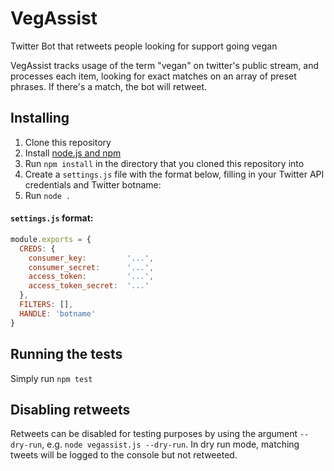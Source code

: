 # VegAssist
Twitter Bot that retweets people looking for support going vegan

VegAssist tracks usage of the term "vegan" on twitter's public stream, and processes each item, looking for exact matches on an array of preset phrases. If there's a match, the bot will retweet.

## Installing

1. Clone this repository
2. Install [node.js and npm](https://nodejs.org)
3. Run `npm install` in the directory that you cloned this repository into
4. Create a `settings.js` file with the format below, filling in your Twitter API credentials and Twitter botname:
5. Run `node .`

#### `settings.js` format:
```javascript
module.exports = {
  CREDS: {
    consumer_key:         '...',
    consumer_secret:      '...',
    access_token:         '...',
    access_token_secret:  '...'
  },
  FILTERS: [],
  HANDLE: 'botname'
}
```

## Running the tests

Simply run `npm test`

## Disabling retweets

Retweets can be disabled for testing purposes by using the argument `--dry-run`, e.g. `node vegassist.js --dry-run`. In dry run mode, matching tweets will be logged to the console but not retweeted.
